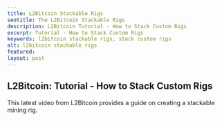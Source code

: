 ```yaml
---
title: L2Bitcoin Stackable Rigs
seotitle: The L2Bitcoin Stackable Rigs
description: L2Bitcoin Tutorial - How to Stack Custom Rigs
excerpt: Tutorial - How to Stack Custom Rigs 
keywords: l2bitcoin stackable rigs, stack custom rigs
alt: l2bitcoin stackable rigs
featured: 
layout: post
---
```


<h2>L2Bitcoin: Tutorial - How to Stack Custom Rigs</h2>

<p>This latest video from L2Bitcoin provides a guide on creating a stackable mining rig.<p>

